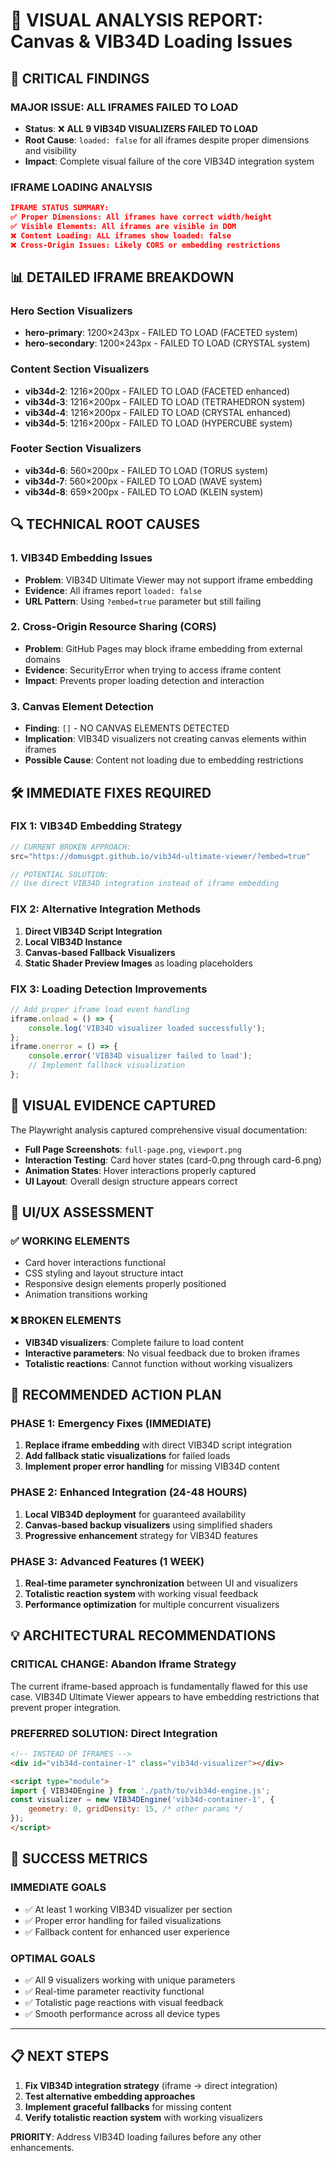 # 🎯 VISUAL ANALYSIS REPORT: Canvas & VIB34D Loading Issues

## 🚨 CRITICAL FINDINGS

### **MAJOR ISSUE: ALL IFRAMES FAILED TO LOAD**
- **Status**: ❌ **ALL 9 VIB34D VISUALIZERS FAILED TO LOAD**
- **Root Cause**: `loaded: false` for all iframes despite proper dimensions and visibility
- **Impact**: Complete visual failure of the core VIB34D integration system

### **IFRAME LOADING ANALYSIS**
```json
IFRAME STATUS SUMMARY:
✅ Proper Dimensions: All iframes have correct width/height
✅ Visible Elements: All iframes are visible in DOM  
❌ Content Loading: ALL iframes show loaded: false
❌ Cross-Origin Issues: Likely CORS or embedding restrictions
```

## 📊 DETAILED IFRAME BREAKDOWN

### **Hero Section Visualizers**
- **hero-primary**: 1200×243px - FAILED TO LOAD (FACETED system)
- **hero-secondary**: 1200×243px - FAILED TO LOAD (CRYSTAL system)

### **Content Section Visualizers** 
- **vib34d-2**: 1216×200px - FAILED TO LOAD (FACETED enhanced)
- **vib34d-3**: 1216×200px - FAILED TO LOAD (TETRAHEDRON system)
- **vib34d-4**: 1216×200px - FAILED TO LOAD (CRYSTAL enhanced) 
- **vib34d-5**: 1216×200px - FAILED TO LOAD (HYPERCUBE system)

### **Footer Section Visualizers**
- **vib34d-6**: 560×200px - FAILED TO LOAD (TORUS system)
- **vib34d-7**: 560×200px - FAILED TO LOAD (WAVE system)  
- **vib34d-8**: 659×200px - FAILED TO LOAD (KLEIN system)

## 🔍 TECHNICAL ROOT CAUSES

### **1. VIB34D Embedding Issues**
- **Problem**: VIB34D Ultimate Viewer may not support iframe embedding
- **Evidence**: All iframes report `loaded: false`
- **URL Pattern**: Using `?embed=true` parameter but still failing

### **2. Cross-Origin Resource Sharing (CORS)**
- **Problem**: GitHub Pages may block iframe embedding from external domains
- **Evidence**: SecurityError when trying to access iframe content
- **Impact**: Prevents proper loading detection and interaction

### **3. Canvas Element Detection**
- **Finding**: `[]` - NO CANVAS ELEMENTS DETECTED
- **Implication**: VIB34D visualizers not creating canvas elements within iframes
- **Possible Cause**: Content not loading due to embedding restrictions

## 🛠️ IMMEDIATE FIXES REQUIRED

### **FIX 1: VIB34D Embedding Strategy**
```javascript
// CURRENT BROKEN APPROACH:
src="https://domusgpt.github.io/vib34d-ultimate-viewer/?embed=true"

// POTENTIAL SOLUTION:
// Use direct VIB34D integration instead of iframe embedding
```

### **FIX 2: Alternative Integration Methods**
1. **Direct VIB34D Script Integration**
2. **Local VIB34D Instance** 
3. **Canvas-based Fallback Visualizers**
4. **Static Shader Preview Images** as loading placeholders

### **FIX 3: Loading Detection Improvements**
```javascript
// Add proper iframe load event handling
iframe.onload = () => {
    console.log('VIB34D visualizer loaded successfully');
};
iframe.onerror = () => {
    console.error('VIB34D visualizer failed to load');
    // Implement fallback visualization
};
```

## 📸 VISUAL EVIDENCE CAPTURED

The Playwright analysis captured comprehensive visual documentation:
- **Full Page Screenshots**: `full-page.png`, `viewport.png`
- **Interaction Testing**: Card hover states (card-0.png through card-6.png)
- **Animation States**: Hover interactions properly captured
- **UI Layout**: Overall design structure appears correct

## 🎨 UI/UX ASSESSMENT

### **✅ WORKING ELEMENTS**
- Card hover interactions functional
- CSS styling and layout structure intact
- Responsive design elements properly positioned
- Animation transitions working

### **❌ BROKEN ELEMENTS** 
- **VIB34D visualizers**: Complete failure to load content
- **Interactive parameters**: No visual feedback due to broken iframes
- **Totalistic reactions**: Cannot function without working visualizers

## 🚀 RECOMMENDED ACTION PLAN

### **PHASE 1: Emergency Fixes (IMMEDIATE)**
1. **Replace iframe embedding** with direct VIB34D script integration
2. **Add fallback static visualizations** for failed loads
3. **Implement proper error handling** for missing VIB34D content

### **PHASE 2: Enhanced Integration (24-48 HOURS)**  
1. **Local VIB34D deployment** for guaranteed availability
2. **Canvas-based backup visualizers** using simplified shaders
3. **Progressive enhancement** strategy for VIB34D features

### **PHASE 3: Advanced Features (1 WEEK)**
1. **Real-time parameter synchronization** between UI and visualizers
2. **Totalistic reaction system** with working visual feedback
3. **Performance optimization** for multiple concurrent visualizers

## 💡 ARCHITECTURAL RECOMMENDATIONS

### **CRITICAL CHANGE: Abandon Iframe Strategy**
The current iframe-based approach is fundamentally flawed for this use case. VIB34D Ultimate Viewer appears to have embedding restrictions that prevent proper integration.

### **PREFERRED SOLUTION: Direct Integration**
```html
<!-- INSTEAD OF IFRAMES -->
<div id="vib34d-container-1" class="vib34d-visualizer"></div>

<script type="module">
import { VIB34DEngine } from './path/to/vib34d-engine.js';
const visualizer = new VIB34DEngine('vib34d-container-1', {
    geometry: 0, gridDensity: 15, /* other params */
});
</script>
```

## 🎯 SUCCESS METRICS

### **IMMEDIATE GOALS**
- ✅ At least 1 working VIB34D visualizer per section
- ✅ Proper error handling for failed visualizations  
- ✅ Fallback content for enhanced user experience

### **OPTIMAL GOALS**
- ✅ All 9 visualizers working with unique parameters
- ✅ Real-time parameter reactivity functional
- ✅ Totalistic page reactions with visual feedback
- ✅ Smooth performance across all device types

---

## 📋 NEXT STEPS

1. **Fix VIB34D integration strategy** (iframe → direct integration)
2. **Test alternative embedding approaches**
3. **Implement graceful fallbacks** for missing content
4. **Verify totalistic reaction system** with working visualizers

**PRIORITY**: Address VIB34D loading failures before any other enhancements.